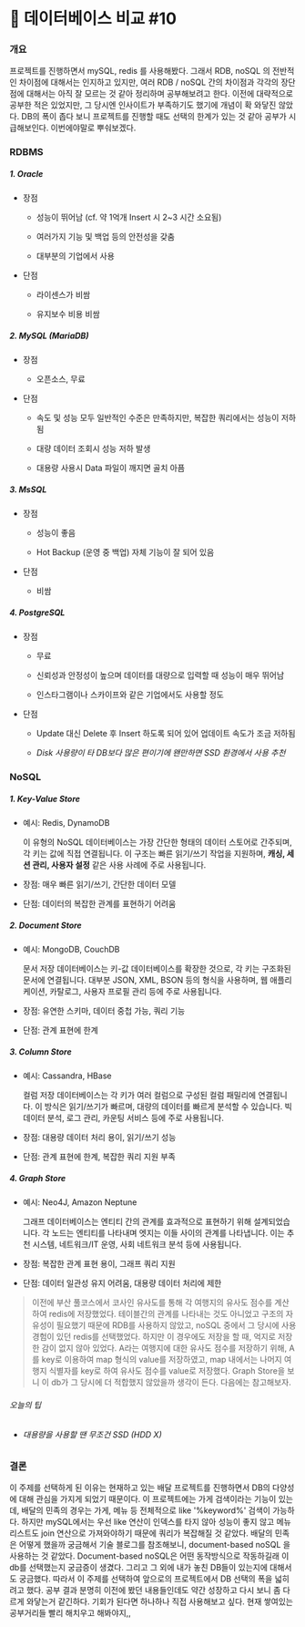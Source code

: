 # 📖 데이터베이스 비교 #10

### 개요

프로젝트를 진행하면서 mySQL, redis 를 사용해봤다. 그래서 RDB, noSQL 의 전반적인 차이점에 대해서는 인지하고 있지만, 여러 RDB / noSQL 간의 차이점과 각각의 장단점에 대해서는 아직 잘 모르는 것 같아 정리하며 공부해보려고 한다. 이전에 대략적으로 공부한 적은 있었지만, 그 당시엔 인사이트가 부족하기도 했기에 개념이 확 와닿진 않았다. DB의 폭이 좁다 보니 프로젝트를 진행할 때도 선택의 한계가 있는 것 같아 공부가 시급해보인다. 이번에야말로 뿌숴보겠다.



### RDBMS

##### 1. Oracle 

- 장점

  - 성능이 뛰어남 (cf. 약 1억개 Insert 시 2~3 시간 소요됨)

  - 여러가지 기능 및 백업 등의 안전성을 갖춤

  - 대부분의 기업에서 사용

- 단점

  - 라이센스가 비쌈

  - 유지보수 비용 비쌈

##### 2. MySQL (MariaDB)

- 장점
  - 오픈소스, 무료

- 단점

  - 속도 및 성능 모두 일반적인 수준은 만족하지만, 복잡한 쿼리에서는 성능이 저하됨

  - 대량 데이터 조회시 성능 저하 발생

  - 대용량 사용시 Data 파일이 깨지면 골치 아픔

##### 3. MsSQL

- 장점

  - 성능이 좋음

  - Hot Backup (운영 중 백업) 자체 기능이 잘 되어 있음

- 단점
  - 비쌈

##### 4. PostgreSQL 

- 장점

  - 무료

  - 신뢰성과 안정성이 높으며 데이터를 대량으로 입력할 때 성능이 매우 뛰어남

  - 인스타그램이나 스카이프와 같은 기업에서도 사용할 정도

- 단점

  - Update 대신 Delete 후 Insert 하도록 되어 있어 업데이트 속도가 조금 저하됨

  - *Disk 사용량이 타 DB보다 많은 편이기에 왠만하면 SSD 환경에서 사용 추천*



### NoSQL

##### 1. Key-Value Store 

- 예시: Redis, DynamoDB 

  이 유형의 NoSQL 데이터베이스는 가장 간단한 형태의 데이터 스토어로 간주되며, 각 키는 값에 직접 연결됩니다. 이 구조는 빠른 읽기/쓰기 작업을 지원하며, **캐싱, 세션 관리, 사용자 설정** 같은 사용 사례에 주로 사용됩니다.

- 장점: 매우 빠른 읽기/쓰기, 간단한 데이터 모델

- 단점: 데이터의 복잡한 관계를 표현하기 어려움

##### 2. Document Store 

- 예시: MongoDB, CouchDB

  문서 저장 데이터베이스는 키-값 데이터베이스를 확장한 것으로, 각 키는 구조화된 문서에 연결됩니다. 대부분 JSON, XML, BSON 등의 형식을 사용하며, 웹 애플리케이션, 카탈로그, 사용자 프로필 관리 등에 주로 사용됩니다.

- 장점: 유연한 스키마, 데이터 중첩 가능, 쿼리 기능 
- 단점: 관계 표현에 한계

##### 3. Column Store 

- 예시: Cassandra, HBase

  컬럼 저장 데이터베이스는 각 키가 여러 컬럼으로 구성된 컬럼 패밀리에 연결됩니다. 이 방식은 읽기/쓰기가 빠르며, 대량의 데이터를 빠르게 분석할 수 있습니다. 빅데이터 분석, 로그 관리, 카운팅 서비스 등에 주로 사용됩니다.

- 장점: 대용량 데이터 처리 용이, 읽기/쓰기 성능 
- 단점: 관계 표현에 한계, 복잡한 쿼리 지원 부족

##### 4. Graph Store 

- 예시: Neo4J, Amazon Neptune 

  그래프 데이터베이스는 엔티티 간의 관계를 효과적으로 표현하기 위해 설계되었습니다. 각 노드는 엔티티를 나타내며 엣지는 이들 사이의 관계를 나타냅니다. 이는 추천 시스템, 네트워크/IT 운영, 사회 네트워크 분석 등에 사용됩니다.

- 장점: 복잡한 관계 표현 용이, 그래프 쿼리 지원 
- 단점: 데이터 일관성 유지 어려움, 대용량 데이터 처리에 제한

> 이전에 부산 풀코스에서 코사인 유사도를 통해 각 여행지의 유사도 점수를 계산하여 redis에 저장했었다. 테이블간의 관계를 나타내는 것도 아니었고 구조의 자유성이 필요했기 때문에 RDB를 사용하지 않았고, noSQL 중에서 그 당시에 사용 경험이 있던 redis를 선택했었다. 하지만 이 경우에도 저장을 할 때, 억지로 저장한 감이 없지 않아 있었다. A라는 여행지에 대한 유사도 점수를 저장하기 위해, A를 key로 이용하여 map 형식의 value를 저장하였고, map 내에서는 나머지 여행지 식별자를 key로 하여 유사도 점수를 value로 저장했다. Graph Store을 보니 이 db가 그 당시에 더 적합했지 않았을까 생각이 든다. 다음에는 참고해보자.

###### 오늘의 팁

- ###### 대용량을 사용할 땐 무조건 SSD (HDD X)



### 결론

이 주제를 선택하게 된 이유는 현재하고 있는 배달 프로젝트를 진행하면서 DB의 다양성에 대해 관심을 가지게 되었기 때문이다. 이 프로젝트에는 가게 검색이라는 기능이 있는데, 배달의 민족의 경우는 가게, 메뉴 등 전체적으로 like '%keyword%' 검색이 가능하다. 하지만 mySQL에서는 우선 like 연산이 인덱스를 타지 않아 성능이 좋지 않고 메뉴 리스트도 join 연산으로 가져와야하기 때문에 쿼리가 복잡해질 것 같았다. 배달의 민족은 어떻게 했을까 궁금해서 기술 블로그를 참조해보니, document-based noSQL 을 사용하는 것 같았다. Document-based noSQL은 어떤 동작방식으로 작동하길래 이 db를 선택했는지 궁금증이 생겼다. 그리고 그 외에 내가 놓친 DB들이 있는지에 대해서도 궁금했다. 따라서 이 주제를 선택하여 앞으로의 프로젝트에서 DB 선택의 폭을 넓히려고 했다. 공부 결과 분명히 이전에 봤던 내용들인데도 약간 성장하고 다시 보니 좀 다르게 와닿는거 같긴하다. 기회가 된다면 하나하나 직접 사용해보고 싶다. 현재 쌓여있는 공부거리들 빨리 해치우고 해봐야지,,
